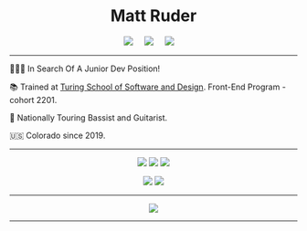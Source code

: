 <div align="center">
  
  # Matt Ruder
  
</div>

<p align="center">
  <a target="_blank"href="https://www.linkedin.com/in/matthew-ruder-a3837320b/"><img src="https://img.shields.io/badge/linkedin-%230077B5.svg?&style=for-the-badge&logo=linkedin&logoColor=white" /></a>&nbsp;&nbsp;&nbsp;&nbsp;
  <a href="mailto:matt.j.ruder@gmail.com?subject=Message%20From%20my%20Github"><img src="https://img.shields.io/badge/gmail-%23D14836.svg?&style=for-the-badge&logo=gmail&logoColor=white" /></a>&nbsp;&nbsp;&nbsp;&nbsp;
  <a href="https://www.youtube.com/user/armadaelectronica/featured"><img src="https://img.shields.io/badge/-My%20YouTube%20Channel-red?style=for-the-badge&logo=appveyor" /></a>&nbsp;&nbsp;&nbsp;&nbsp;
</p>

<hr/>

👨🏻‍💻   In Search Of A Junior Dev Position!

📚   Trained at [Turing School of Software and Design](https://turing.edu/). Front-End Program - cohort 2201.

🎸   Nationally Touring Bassist and Guitarist. 

🇺🇸   Colorado since 2019. 


<hr/>

<p align="center">
<img src="https://img.shields.io/badge/JavaScript-323330?style=for-the-badge&logo=javascript&logoColor=F7DF1E"/>
<img src="https://img.shields.io/badge/CSS3-1572B6?style=for-the-badge&logo=css3&logoColor=white"/>
<img src="https://img.shields.io/badge/HTML5-E34F26?style=for-the-badge&logo=html5&logoColor=white"/>
</p>

<p align="center">
<img src="https://img.shields.io/badge/Node.js-339933?style=for-the-badge&logo=nodedotjs&logoColor=white"/>
<img src="https://img.shields.io/badge/React-20232A?style=for-the-badge&logo=react&logoColor=61DAFB" />
</p>


<hr/>
<div align="center">
<img
  src="https://github-readme-streak-stats.herokuapp.com?user=mattruder&theme=dark"
/>
<br />

</div>

<hr/>
